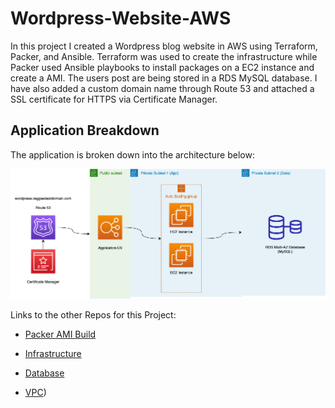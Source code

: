 # Wordpress-Website-AWS

In this project I created a Wordpress blog website in AWS using Terraform, Packer, and Ansible. Terraform was used to create the infrastructure while Packer used Ansible playbooks to install packages on a EC2 instance and create a AMI. The users post are being stored in a RDS MySQL database. I have also added a custom domain name through Route 53 and attached a SSL certificate for HTTPS via Certificate Manager.

## Application Breakdown

The application is broken down into the architecture below:

![wordpress](https://github.com/rjones18/Images/blob/main/wordpress)



Links to the other Repos for this Project:

- [Packer AMI Build](https://github.com/rjones18/Wordpress-AMI-Build)

- [Infrastructure](https://github.com/rjones18/Application-Infrastructure-)

- [Database](https://github.com/rjones18/RDS_Database)

- [VPC](https://github.com/rjones18/vpc-terraform-project))
